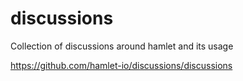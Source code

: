# discussions
Collection of discussions around hamlet and its usage

https://github.com/hamlet-io/discussions/discussions
